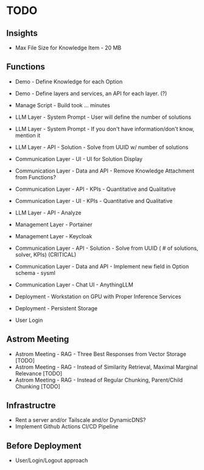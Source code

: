 # TODO

## Insights
- Max File Size for Knowledge Item - 20 MB

## Functions
- Demo - Define Knowledge for each Option
- Demo - Define layers and services, an API for each layer. (?)

- Manage Script - Build took ... minutes

- LLM Layer - System Prompt - User will define the number of solutions
- LLM Layer - System Prompt - If you don't have information/don't know, mention it
- LLM Layer - API - Solution - Solve from UUID w/ number of solutions
- Communication Layer - UI - UI for Solution Display 
- Communication Layer - Data and API - Remove Knowledge Attachment from Functions?
- Communication Layer - API - KPIs - Quantitative and Qualitative
- Communication Layer - UI - KPIs - Quantitative and Qualitative
- LLM Layer - API - Analyze

- Management Layer - Portainer
- Management Layer - Keycloak

- Communication Layer - API - Solution - Solve from UUID ( # of solutions, solver, KPIs) (CRITICAL)
- Communication Layer - Data and API - Implement new field in Option schema - sysml

- Communication Layer - Chat UI - AnythingLLM

- Deployment - Workstation on GPU with Proper Inference Services
- Deployment - Persistent Storage

- User Login

## Astrom Meeting
- Astrom Meeting - RAG - Three Best Responses from Vector Storage [TODO]
- Astrom Meeting - RAG - Instead of Similarity Retrieval, Maximal Marginal Relevance [TODO]
- Astrom Meeting - RAG - Instead of Regular Chunking, Parent/Child Chunking [TODO]

## Infrastructre
- Rent a server and/or Tailscale and/or DynamicDNS?
- Implement Github Actions CI/CD Pipeline

## Before Deployment
- User/Login/Logout approach